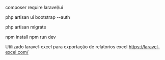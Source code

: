 composer require laravel/ui

php artisan ui bootstrap --auth

php artisan migrate

npm install
npm run dev

Utilizado laravel-excel para exportação de relatorios excel
https://laravel-excel.com/
